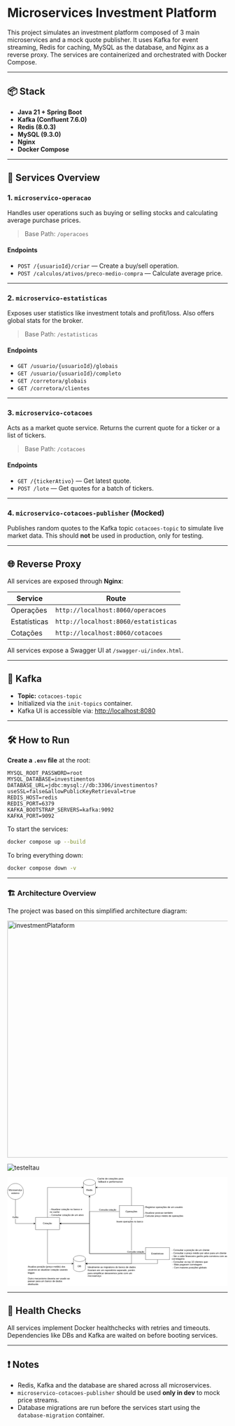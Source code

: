 # Microservices Investment Platform

This project simulates an investment platform composed of 3 main microservices and a mock quote publisher.
It uses Kafka for event streaming, Redis for caching, MySQL as the database, and Nginx as a reverse proxy.
The services are containerized and orchestrated with Docker Compose.

---

## 📦 Stack

* **Java 21 + Spring Boot**
* **Kafka (Confluent 7.6.0)**
* **Redis (8.0.3)**
* **MySQL (9.3.0)**
* **Nginx**
* **Docker Compose**

---

## 🧩 Services Overview

### 1. `microservico-operacao`

Handles user operations such as buying or selling stocks and calculating average purchase prices.

> Base Path: `/operacoes`

#### Endpoints

* `POST /{usuarioId}/criar` — Create a buy/sell operation.
* `POST /calculos/ativos/preco-medio-compra` — Calculate average price.

---

### 2. `microservico-estatisticas`

Exposes user statistics like investment totals and profit/loss. Also offers global stats for the broker.

> Base Path: `/estatisticas`

#### Endpoints

* `GET /usuario/{usuarioId}/globais`
* `GET /usuario/{usuarioId}/completo`
* `GET /corretora/globais`
* `GET /corretora/clientes`

---

### 3. `microservico-cotacoes`

Acts as a market quote service. Returns the current quote for a ticker or a list of tickers.

> Base Path: `/cotacoes`

#### Endpoints

* `GET /{tickerAtivo}` — Get latest quote.
* `POST /lote` — Get quotes for a batch of tickers.

---

### 4. `microservico-cotacoes-publisher` (Mocked)

Publishes random quotes to the Kafka topic `cotacoes-topic` to simulate live market data. This should **not** be used in production, only for testing.

---

## 🌐 Reverse Proxy

All services are exposed through **Nginx**:

| Service      | Route                                |
|--------------|--------------------------------------|
| Operações    | `http://localhost:8060/operacoes`    |
| Estatísticas | `http://localhost:8060/estatisticas` |
| Cotações     | `http://localhost:8060/cotacoes`     |

All services expose a Swagger UI at `/swagger-ui/index.html`.

---

## 🔌 Kafka

* **Topic:** `cotacoes-topic`
* Initialized via the `init-topics` container.
* Kafka UI is accessible via: [http://localhost:8080](http://localhost:8080)

---

## 🛠️ How to Run

**Create a `.env` file** at the root:

```env
MYSQL_ROOT_PASSWORD=root
MYSQL_DATABASE=investimentos
DATABASE_URL=jdbc:mysql://db:3306/investimentos?useSSL=false&allowPublicKeyRetrieval=true
REDIS_HOST=redis
REDIS_PORT=6379
KAFKA_BOOTSTRAP_SERVERS=kafka:9092
KAFKA_PORT=9092
```


To start the services:

```bash
docker compose up --build
```

To bring everything down:

```bash
docker compose down -v
```

---

### 🏗️ Architecture Overview
The project was based on this simplified architecture diagram:

<img width="1101" height="541" alt="investmentPlataform" src="https://github.com/user-attachments/assets/6fcf55f0-930a-4dbb-8e88-829d24df230b" />

![testeItau](https://github.com/user-attachments/assets/d418211e-5681-4e01-bfe0-53349edee5a2)<?xml version="1.0" encoding="UTF-8"?>
<!-- Do not edit this file with editors other than draw.io -->
<!DOCTYPE svg PUBLIC "-//W3C//DTD SVG 1.1//EN" "http://www.w3.org/Graphics/SVG/1.1/DTD/svg11.dtd">
<svg xmlns="http://www.w3.org/2000/svg" style="background: #ffffff; background-color: light-dark(#ffffff, var(--ge-dark-color, #121212)); color-scheme: light dark;" xmlns:xlink="http://www.w3.org/1999/xlink" version="1.1" width="1101px" height="541px" viewBox="-0.5 -0.5 1101 541" content="&lt;mxfile host=&quot;Electron&quot; agent=&quot;Mozilla/5.0 (Windows NT 10.0; Win64; x64) AppleWebKit/537.36 (KHTML, like Gecko) draw.io/26.1.1 Chrome/132.0.6834.210 Electron/34.3.3 Safari/537.36&quot; version=&quot;26.1.1&quot; scale=&quot;1&quot; border=&quot;0&quot;&gt;&#10;  &lt;diagram name=&quot;Page-1&quot; id=&quot;mWyFsXs34Wb2mTSD8mDR&quot;&gt;&#10;    &lt;mxGraphModel dx=&quot;1034&quot; dy=&quot;559&quot; grid=&quot;1&quot; gridSize=&quot;10&quot; guides=&quot;1&quot; tooltips=&quot;1&quot; connect=&quot;1&quot; arrows=&quot;1&quot; fold=&quot;1&quot; page=&quot;1&quot; pageScale=&quot;1&quot; pageWidth=&quot;850&quot; pageHeight=&quot;1100&quot; math=&quot;0&quot; shadow=&quot;0&quot;&gt;&#10;      &lt;root&gt;&#10;        &lt;mxCell id=&quot;0&quot; /&gt;&#10;        &lt;mxCell id=&quot;1&quot; parent=&quot;0&quot; /&gt;&#10;        &lt;mxCell id=&quot;_5bfywGitNkn-U-0SJaP-1&quot; value=&quot;Cotação&quot; style=&quot;rounded=0;whiteSpace=wrap;html=1;&quot; parent=&quot;1&quot; vertex=&quot;1&quot;&gt;&#10;          &lt;mxGeometry x=&quot;170&quot; y=&quot;210&quot; width=&quot;120&quot; height=&quot;60&quot; as=&quot;geometry&quot; /&gt;&#10;        &lt;/mxCell&gt;&#10;        &lt;mxCell id=&quot;3ZVcPanaxvUXTc7rFaf5-2&quot; style=&quot;edgeStyle=orthogonalEdgeStyle;rounded=0;orthogonalLoop=1;jettySize=auto;html=1;exitX=0;exitY=0.5;exitDx=0;exitDy=0;&quot; parent=&quot;1&quot; source=&quot;_5bfywGitNkn-U-0SJaP-2&quot; target=&quot;_5bfywGitNkn-U-0SJaP-1&quot; edge=&quot;1&quot;&gt;&#10;          &lt;mxGeometry relative=&quot;1&quot; as=&quot;geometry&quot;&gt;&#10;            &lt;Array as=&quot;points&quot;&gt;&#10;              &lt;mxPoint x=&quot;440&quot; y=&quot;180&quot; /&gt;&#10;              &lt;mxPoint x=&quot;440&quot; y=&quot;240&quot; /&gt;&#10;            &lt;/Array&gt;&#10;          &lt;/mxGeometry&gt;&#10;        &lt;/mxCell&gt;&#10;        &lt;mxCell id=&quot;3ZVcPanaxvUXTc7rFaf5-3&quot; value=&quot;Consulta cotação&quot; style=&quot;edgeLabel;html=1;align=center;verticalAlign=middle;resizable=0;points=[];&quot; parent=&quot;3ZVcPanaxvUXTc7rFaf5-2&quot; vertex=&quot;1&quot; connectable=&quot;0&quot;&gt;&#10;          &lt;mxGeometry x=&quot;-0.3129&quot; y=&quot;-2&quot; relative=&quot;1&quot; as=&quot;geometry&quot;&gt;&#10;            &lt;mxPoint x=&quot;64&quot; y=&quot;-8&quot; as=&quot;offset&quot; /&gt;&#10;          &lt;/mxGeometry&gt;&#10;        &lt;/mxCell&gt;&#10;        &lt;mxCell id=&quot;_5bfywGitNkn-U-0SJaP-2&quot; value=&quot;Operações&quot; style=&quot;rounded=0;whiteSpace=wrap;html=1;&quot; parent=&quot;1&quot; vertex=&quot;1&quot;&gt;&#10;          &lt;mxGeometry x=&quot;590&quot; y=&quot;150&quot; width=&quot;120&quot; height=&quot;60&quot; as=&quot;geometry&quot; /&gt;&#10;        &lt;/mxCell&gt;&#10;        &lt;mxCell id=&quot;_5bfywGitNkn-U-0SJaP-3&quot; value=&quot;DB&quot; style=&quot;shape=cylinder3;whiteSpace=wrap;html=1;boundedLbl=1;backgroundOutline=1;size=15;&quot; parent=&quot;1&quot; vertex=&quot;1&quot;&gt;&#10;          &lt;mxGeometry x=&quot;360&quot; y=&quot;400&quot; width=&quot;60&quot; height=&quot;80&quot; as=&quot;geometry&quot; /&gt;&#10;        &lt;/mxCell&gt;&#10;        &lt;mxCell id=&quot;_5bfywGitNkn-U-0SJaP-4&quot; style=&quot;edgeStyle=orthogonalEdgeStyle;rounded=0;orthogonalLoop=1;jettySize=auto;html=1;entryX=1;entryY=0.5;entryDx=0;entryDy=0;entryPerimeter=0;exitX=0.5;exitY=1;exitDx=0;exitDy=0;&quot; parent=&quot;1&quot; source=&quot;_5bfywGitNkn-U-0SJaP-2&quot; target=&quot;_5bfywGitNkn-U-0SJaP-3&quot; edge=&quot;1&quot;&gt;&#10;          &lt;mxGeometry relative=&quot;1&quot; as=&quot;geometry&quot; /&gt;&#10;        &lt;/mxCell&gt;&#10;        &lt;mxCell id=&quot;3ZVcPanaxvUXTc7rFaf5-1&quot; value=&quot;Insere operações no banco&quot; style=&quot;edgeLabel;html=1;align=center;verticalAlign=middle;resizable=0;points=[];&quot; parent=&quot;_5bfywGitNkn-U-0SJaP-4&quot; vertex=&quot;1&quot; connectable=&quot;0&quot;&gt;&#10;          &lt;mxGeometry x=&quot;-0.1167&quot; y=&quot;1&quot; relative=&quot;1&quot; as=&quot;geometry&quot;&gt;&#10;            &lt;mxPoint x=&quot;-11&quot; y=&quot;-184&quot; as=&quot;offset&quot; /&gt;&#10;          &lt;/mxGeometry&gt;&#10;        &lt;/mxCell&gt;&#10;        &lt;mxCell id=&quot;_5bfywGitNkn-U-0SJaP-5&quot; style=&quot;edgeStyle=orthogonalEdgeStyle;rounded=0;orthogonalLoop=1;jettySize=auto;html=1;entryX=0;entryY=0.5;entryDx=0;entryDy=0;entryPerimeter=0;exitX=0.5;exitY=1;exitDx=0;exitDy=0;&quot; parent=&quot;1&quot; source=&quot;_5bfywGitNkn-U-0SJaP-1&quot; target=&quot;_5bfywGitNkn-U-0SJaP-3&quot; edge=&quot;1&quot;&gt;&#10;          &lt;mxGeometry relative=&quot;1&quot; as=&quot;geometry&quot; /&gt;&#10;        &lt;/mxCell&gt;&#10;        &lt;mxCell id=&quot;_5bfywGitNkn-U-0SJaP-8&quot; value=&quot;- Atualizar cotação no banco e no cache&amp;lt;div&amp;gt;- Consultar cotação de um ativo&amp;lt;/div&amp;gt;&quot; style=&quot;text;html=1;align=left;verticalAlign=top;whiteSpace=wrap;rounded=0;&quot; parent=&quot;1&quot; vertex=&quot;1&quot;&gt;&#10;          &lt;mxGeometry x=&quot;240&quot; y=&quot;155&quot; width=&quot;180&quot; height=&quot;50&quot; as=&quot;geometry&quot; /&gt;&#10;        &lt;/mxCell&gt;&#10;        &lt;mxCell id=&quot;_5bfywGitNkn-U-0SJaP-10&quot; style=&quot;edgeStyle=orthogonalEdgeStyle;rounded=0;orthogonalLoop=1;jettySize=auto;html=1;entryX=0;entryY=0.5;entryDx=0;entryDy=0;exitX=0.5;exitY=1;exitDx=0;exitDy=0;&quot; parent=&quot;1&quot; source=&quot;_5bfywGitNkn-U-0SJaP-9&quot; target=&quot;_5bfywGitNkn-U-0SJaP-1&quot; edge=&quot;1&quot;&gt;&#10;          &lt;mxGeometry relative=&quot;1&quot; as=&quot;geometry&quot; /&gt;&#10;        &lt;/mxCell&gt;&#10;        &lt;mxCell id=&quot;_5bfywGitNkn-U-0SJaP-11&quot; value=&quot;Kafka&quot; style=&quot;edgeLabel;html=1;align=center;verticalAlign=middle;resizable=0;points=[];&quot; parent=&quot;_5bfywGitNkn-U-0SJaP-10&quot; vertex=&quot;1&quot; connectable=&quot;0&quot;&gt;&#10;          &lt;mxGeometry x=&quot;-0.1879&quot; y=&quot;-1&quot; relative=&quot;1&quot; as=&quot;geometry&quot;&gt;&#10;            &lt;mxPoint as=&quot;offset&quot; /&gt;&#10;          &lt;/mxGeometry&gt;&#10;        &lt;/mxCell&gt;&#10;        &lt;mxCell id=&quot;_5bfywGitNkn-U-0SJaP-9&quot; value=&quot;Microserviço externo&quot; style=&quot;ellipse;whiteSpace=wrap;html=1;aspect=fixed;&quot; parent=&quot;1&quot; vertex=&quot;1&quot;&gt;&#10;          &lt;mxGeometry x=&quot;30&quot; y=&quot;40&quot; width=&quot;80&quot; height=&quot;80&quot; as=&quot;geometry&quot; /&gt;&#10;        &lt;/mxCell&gt;&#10;        &lt;mxCell id=&quot;_5bfywGitNkn-U-0SJaP-12&quot; value=&quot;Atualiza posição (preço médio) dos usuários ao atualizar cotação usando trigger.&amp;lt;div&amp;gt;&amp;lt;br&amp;gt;&amp;lt;/div&amp;gt;&amp;lt;div&amp;gt;Outro mecanismo deveria ser usado ao passar para um banco de dados distrbuído&amp;lt;/div&amp;gt;&quot; style=&quot;text;html=1;align=left;verticalAlign=middle;whiteSpace=wrap;rounded=0;&quot; parent=&quot;1&quot; vertex=&quot;1&quot;&gt;&#10;          &lt;mxGeometry x=&quot;130&quot; y=&quot;450&quot; width=&quot;220&quot; height=&quot;100&quot; as=&quot;geometry&quot; /&gt;&#10;        &lt;/mxCell&gt;&#10;        &lt;mxCell id=&quot;_5bfywGitNkn-U-0SJaP-13&quot; value=&quot;Idealmente as migrations do banco de dados ficariam em um repositório separado, porém para simplificar deixaremos junto com um microserviço&quot; style=&quot;text;html=1;align=left;verticalAlign=middle;whiteSpace=wrap;rounded=0;&quot; parent=&quot;1&quot; vertex=&quot;1&quot;&gt;&#10;          &lt;mxGeometry x=&quot;430&quot; y=&quot;440&quot; width=&quot;250&quot; height=&quot;80&quot; as=&quot;geometry&quot; /&gt;&#10;        &lt;/mxCell&gt;&#10;        &lt;mxCell id=&quot;ppWprysIwRqa-nB_dQej-1&quot; value=&quot;- Registrar operações de um usuário&amp;lt;div&amp;gt;&amp;lt;span style=&amp;quot;white-space: pre;&amp;quot;&amp;gt;&amp;#x9;&amp;lt;/span&amp;gt;- Atualizar posicao também&amp;lt;br&amp;gt;&amp;lt;div&amp;gt;&amp;lt;div&amp;gt;- Calcular preço médio de operações&amp;lt;/div&amp;gt;&amp;lt;/div&amp;gt;&amp;lt;/div&amp;gt;&quot; style=&quot;text;html=1;align=left;verticalAlign=top;whiteSpace=wrap;rounded=0;&quot; parent=&quot;1&quot; vertex=&quot;1&quot;&gt;&#10;          &lt;mxGeometry x=&quot;710&quot; y=&quot;145&quot; width=&quot;250&quot; height=&quot;80&quot; as=&quot;geometry&quot; /&gt;&#10;        &lt;/mxCell&gt;&#10;        &lt;mxCell id=&quot;ppWprysIwRqa-nB_dQej-4&quot; style=&quot;edgeStyle=orthogonalEdgeStyle;rounded=0;orthogonalLoop=1;jettySize=auto;html=1;exitX=0.5;exitY=1;exitDx=0;exitDy=0;&quot; parent=&quot;1&quot; source=&quot;ppWprysIwRqa-nB_dQej-2&quot; target=&quot;_5bfywGitNkn-U-0SJaP-3&quot; edge=&quot;1&quot;&gt;&#10;          &lt;mxGeometry relative=&quot;1&quot; as=&quot;geometry&quot; /&gt;&#10;        &lt;/mxCell&gt;&#10;        &lt;mxCell id=&quot;rgPpn1bz8WZouEOh322I-1&quot; style=&quot;edgeStyle=orthogonalEdgeStyle;rounded=0;orthogonalLoop=1;jettySize=auto;html=1;entryX=1;entryY=0.5;entryDx=0;entryDy=0;&quot; parent=&quot;1&quot; source=&quot;ppWprysIwRqa-nB_dQej-2&quot; target=&quot;_5bfywGitNkn-U-0SJaP-1&quot; edge=&quot;1&quot;&gt;&#10;          &lt;mxGeometry relative=&quot;1&quot; as=&quot;geometry&quot;&gt;&#10;            &lt;Array as=&quot;points&quot;&gt;&#10;              &lt;mxPoint x=&quot;440&quot; y=&quot;390&quot; /&gt;&#10;              &lt;mxPoint x=&quot;440&quot; y=&quot;240&quot; /&gt;&#10;            &lt;/Array&gt;&#10;          &lt;/mxGeometry&gt;&#10;        &lt;/mxCell&gt;&#10;        &lt;mxCell id=&quot;rgPpn1bz8WZouEOh322I-2&quot; value=&quot;Consulta cotação&quot; style=&quot;edgeLabel;html=1;align=center;verticalAlign=middle;resizable=0;points=[];&quot; parent=&quot;rgPpn1bz8WZouEOh322I-1&quot; vertex=&quot;1&quot; connectable=&quot;0&quot;&gt;&#10;          &lt;mxGeometry x=&quot;-0.8989&quot; y=&quot;2&quot; relative=&quot;1&quot; as=&quot;geometry&quot;&gt;&#10;            &lt;mxPoint x=&quot;-21&quot; y=&quot;-12&quot; as=&quot;offset&quot; /&gt;&#10;          &lt;/mxGeometry&gt;&#10;        &lt;/mxCell&gt;&#10;        &lt;mxCell id=&quot;txIbintPTXhFHJ-PRgfx-1&quot; style=&quot;edgeStyle=orthogonalEdgeStyle;rounded=0;orthogonalLoop=1;jettySize=auto;html=1;&quot; parent=&quot;1&quot; source=&quot;ppWprysIwRqa-nB_dQej-2&quot; target=&quot;3ZVcPanaxvUXTc7rFaf5-5&quot; edge=&quot;1&quot;&gt;&#10;          &lt;mxGeometry relative=&quot;1&quot; as=&quot;geometry&quot; /&gt;&#10;        &lt;/mxCell&gt;&#10;        &lt;mxCell id=&quot;ppWprysIwRqa-nB_dQej-2&quot; value=&quot;Estatísticas&quot; style=&quot;rounded=0;whiteSpace=wrap;html=1;&quot; parent=&quot;1&quot; vertex=&quot;1&quot;&gt;&#10;          &lt;mxGeometry x=&quot;720&quot; y=&quot;360&quot; width=&quot;120&quot; height=&quot;60&quot; as=&quot;geometry&quot; /&gt;&#10;        &lt;/mxCell&gt;&#10;        &lt;mxCell id=&quot;ppWprysIwRqa-nB_dQej-3&quot; value=&quot;- Consultar a posição de um cliente&amp;lt;div&amp;gt;-&amp;amp;nbsp;Consultar o preço médio por ativo para um cliente&amp;lt;/div&amp;gt;&amp;lt;div&amp;gt;-&amp;amp;nbsp;Ver o valor financeiro ganho pela corretora com as corretagens&amp;lt;/div&amp;gt;&amp;lt;div&amp;gt;- Consultar os top 10 clientes que:&amp;lt;/div&amp;gt;&amp;lt;div&amp;gt;&amp;lt;span style=&amp;quot;white-space: pre;&amp;quot;&amp;gt;&amp;#x9;&amp;lt;/span&amp;gt;- Mais pagaram corretagem&amp;lt;br&amp;gt;&amp;lt;/div&amp;gt;&amp;lt;div&amp;gt;&amp;lt;span style=&amp;quot;white-space: pre;&amp;quot;&amp;gt;&amp;#x9;&amp;lt;/span&amp;gt;- Com maiores posições globais&amp;lt;br&amp;gt;&amp;lt;/div&amp;gt;&quot; style=&quot;text;html=1;align=left;verticalAlign=top;whiteSpace=wrap;rounded=0;&quot; parent=&quot;1&quot; vertex=&quot;1&quot;&gt;&#10;          &lt;mxGeometry x=&quot;850&quot; y=&quot;360&quot; width=&quot;280&quot; height=&quot;150&quot; as=&quot;geometry&quot; /&gt;&#10;        &lt;/mxCell&gt;&#10;        &lt;mxCell id=&quot;3ZVcPanaxvUXTc7rFaf5-5&quot; value=&quot;Redis&quot; style=&quot;shape=cylinder3;whiteSpace=wrap;html=1;boundedLbl=1;backgroundOutline=1;size=15;&quot; parent=&quot;1&quot; vertex=&quot;1&quot;&gt;&#10;          &lt;mxGeometry x=&quot;410&quot; y=&quot;20&quot; width=&quot;60&quot; height=&quot;80&quot; as=&quot;geometry&quot; /&gt;&#10;        &lt;/mxCell&gt;&#10;        &lt;mxCell id=&quot;3ZVcPanaxvUXTc7rFaf5-6&quot; style=&quot;edgeStyle=orthogonalEdgeStyle;rounded=0;orthogonalLoop=1;jettySize=auto;html=1;entryX=1;entryY=0.5;entryDx=0;entryDy=0;entryPerimeter=0;exitX=0.5;exitY=0;exitDx=0;exitDy=0;&quot; parent=&quot;1&quot; source=&quot;_5bfywGitNkn-U-0SJaP-2&quot; target=&quot;3ZVcPanaxvUXTc7rFaf5-5&quot; edge=&quot;1&quot;&gt;&#10;          &lt;mxGeometry relative=&quot;1&quot; as=&quot;geometry&quot; /&gt;&#10;        &lt;/mxCell&gt;&#10;        &lt;mxCell id=&quot;3ZVcPanaxvUXTc7rFaf5-8&quot; value=&quot;Cache de cotações para fallback e performance&quot; style=&quot;text;html=1;align=center;verticalAlign=middle;whiteSpace=wrap;rounded=0;&quot; parent=&quot;1&quot; vertex=&quot;1&quot;&gt;&#10;          &lt;mxGeometry x=&quot;470&quot; y=&quot;10&quot; width=&quot;150&quot; height=&quot;30&quot; as=&quot;geometry&quot; /&gt;&#10;        &lt;/mxCell&gt;&#10;        &lt;mxCell id=&quot;3ZVcPanaxvUXTc7rFaf5-9&quot; style=&quot;edgeStyle=orthogonalEdgeStyle;rounded=0;orthogonalLoop=1;jettySize=auto;html=1;entryX=0;entryY=0.5;entryDx=0;entryDy=0;entryPerimeter=0;exitX=0.5;exitY=0;exitDx=0;exitDy=0;&quot; parent=&quot;1&quot; source=&quot;_5bfywGitNkn-U-0SJaP-1&quot; target=&quot;3ZVcPanaxvUXTc7rFaf5-5&quot; edge=&quot;1&quot;&gt;&#10;          &lt;mxGeometry relative=&quot;1&quot; as=&quot;geometry&quot; /&gt;&#10;        &lt;/mxCell&gt;&#10;      &lt;/root&gt;&#10;    &lt;/mxGraphModel&gt;&#10;  &lt;/diagram&gt;&#10;&lt;/mxfile&gt;&#10;"><defs/><rect fill="#ffffff" width="100%" height="100%" x="0" y="0" style="fill: light-dark(#ffffff, var(--ge-dark-color, #121212));"/><g><g data-cell-id="0"><g data-cell-id="1"><g data-cell-id="_5bfywGitNkn-U-0SJaP-1"><g><rect x="140" y="200" width="120" height="60" fill="#ffffff" stroke="#000000" pointer-events="all" style="fill: light-dark(#ffffff, var(--ge-dark-color, #121212)); stroke: light-dark(rgb(0, 0, 0), rgb(255, 255, 255));"/></g><g><g transform="translate(-0.5 -0.5)"><switch><foreignObject style="overflow: visible; text-align: left;" pointer-events="none" width="100%" height="100%" requiredFeatures="http://www.w3.org/TR/SVG11/feature#Extensibility"><div xmlns="http://www.w3.org/1999/xhtml" style="display: flex; align-items: unsafe center; justify-content: unsafe center; width: 118px; height: 1px; padding-top: 230px; margin-left: 141px;"><div style="box-sizing: border-box; font-size: 0; text-align: center; color: #000000; "><div style="display: inline-block; font-size: 12px; font-family: &quot;Helvetica&quot;; color: light-dark(#000000, #ffffff); line-height: 1.2; pointer-events: all; white-space: normal; word-wrap: normal; ">Cotação</div></div></div></foreignObject><text x="200" y="234" fill="light-dark(#000000, #ffffff)" font-family="&quot;Helvetica&quot;" font-size="12px" text-anchor="middle">Cotação</text></switch></g></g></g><g data-cell-id="3ZVcPanaxvUXTc7rFaf5-2"><g><path d="M 560 170 L 410 170 L 410 230 L 266.37 230" fill="none" stroke="#000000" stroke-miterlimit="10" pointer-events="stroke" style="stroke: light-dark(rgb(0, 0, 0), rgb(255, 255, 255));"/><path d="M 261.12 230 L 268.12 226.5 L 266.37 230 L 268.12 233.5 Z" fill="#000000" stroke="#000000" stroke-miterlimit="10" pointer-events="all" style="fill: light-dark(rgb(0, 0, 0), rgb(255, 255, 255)); stroke: light-dark(rgb(0, 0, 0), rgb(255, 255, 255));"/></g><g data-cell-id="3ZVcPanaxvUXTc7rFaf5-3"><g><g transform="translate(-0.5 -0.5)"><switch><foreignObject style="overflow: visible; text-align: left;" pointer-events="none" width="100%" height="100%" requiredFeatures="http://www.w3.org/TR/SVG11/feature#Extensibility"><div xmlns="http://www.w3.org/1999/xhtml" style="display: flex; align-items: unsafe center; justify-content: unsafe center; width: 1px; height: 1px; padding-top: 161px; margin-left: 501px;"><div style="box-sizing: border-box; font-size: 0; text-align: center; color: #000000; background-color: #ffffff; "><div style="display: inline-block; font-size: 11px; font-family: &quot;Helvetica&quot;; color: light-dark(#000000, #ffffff); line-height: 1.2; pointer-events: all; background-color: light-dark(#ffffff, var(--ge-dark-color, #121212)); white-space: nowrap; ">Consulta cotação</div></div></div></foreignObject><text x="501" y="164" fill="light-dark(#000000, #ffffff)" font-family="&quot;Helvetica&quot;" font-size="11px" text-anchor="middle">Consulta cotação</text></switch></g></g></g></g><g data-cell-id="_5bfywGitNkn-U-0SJaP-2"><g><rect x="560" y="140" width="120" height="60" fill="#ffffff" stroke="#000000" pointer-events="all" style="fill: light-dark(#ffffff, var(--ge-dark-color, #121212)); stroke: light-dark(rgb(0, 0, 0), rgb(255, 255, 255));"/></g><g><g transform="translate(-0.5 -0.5)"><switch><foreignObject style="overflow: visible; text-align: left;" pointer-events="none" width="100%" height="100%" requiredFeatures="http://www.w3.org/TR/SVG11/feature#Extensibility"><div xmlns="http://www.w3.org/1999/xhtml" style="display: flex; align-items: unsafe center; justify-content: unsafe center; width: 118px; height: 1px; padding-top: 170px; margin-left: 561px;"><div style="box-sizing: border-box; font-size: 0; text-align: center; color: #000000; "><div style="display: inline-block; font-size: 12px; font-family: &quot;Helvetica&quot;; color: light-dark(#000000, #ffffff); line-height: 1.2; pointer-events: all; white-space: normal; word-wrap: normal; ">Operações</div></div></div></foreignObject><text x="620" y="174" fill="light-dark(#000000, #ffffff)" font-family="&quot;Helvetica&quot;" font-size="12px" text-anchor="middle">Operações</text></switch></g></g></g><g data-cell-id="_5bfywGitNkn-U-0SJaP-3"><g><path d="M 330 405 C 330 396.72 343.43 390 360 390 C 367.96 390 375.59 391.58 381.21 394.39 C 386.84 397.21 390 401.02 390 405 L 390 455 C 390 463.28 376.57 470 360 470 C 343.43 470 330 463.28 330 455 Z" fill="#ffffff" stroke="#000000" stroke-miterlimit="10" pointer-events="all" style="fill: light-dark(#ffffff, var(--ge-dark-color, #121212)); stroke: light-dark(rgb(0, 0, 0), rgb(255, 255, 255));"/><path d="M 390 405 C 390 413.28 376.57 420 360 420 C 343.43 420 330 413.28 330 405" fill="none" stroke="#000000" stroke-miterlimit="10" pointer-events="all" style="stroke: light-dark(rgb(0, 0, 0), rgb(255, 255, 255));"/></g><g><g transform="translate(-0.5 -0.5)"><switch><foreignObject style="overflow: visible; text-align: left;" pointer-events="none" width="100%" height="100%" requiredFeatures="http://www.w3.org/TR/SVG11/feature#Extensibility"><div xmlns="http://www.w3.org/1999/xhtml" style="display: flex; align-items: unsafe center; justify-content: unsafe center; width: 58px; height: 1px; padding-top: 443px; margin-left: 331px;"><div style="box-sizing: border-box; font-size: 0; text-align: center; color: #000000; "><div style="display: inline-block; font-size: 12px; font-family: &quot;Helvetica&quot;; color: light-dark(#000000, #ffffff); line-height: 1.2; pointer-events: all; white-space: normal; word-wrap: normal; ">DB</div></div></div></foreignObject><text x="360" y="446" fill="light-dark(#000000, #ffffff)" font-family="&quot;Helvetica&quot;" font-size="12px" text-anchor="middle">DB</text></switch></g></g></g><g data-cell-id="_5bfywGitNkn-U-0SJaP-4"><g><path d="M 620 200 L 620 430 L 396.37 430" fill="none" stroke="#000000" stroke-miterlimit="10" pointer-events="stroke" style="stroke: light-dark(rgb(0, 0, 0), rgb(255, 255, 255));"/><path d="M 391.12 430 L 398.12 426.5 L 396.37 430 L 398.12 433.5 Z" fill="#000000" stroke="#000000" stroke-miterlimit="10" pointer-events="all" style="fill: light-dark(rgb(0, 0, 0), rgb(255, 255, 255)); stroke: light-dark(rgb(0, 0, 0), rgb(255, 255, 255));"/></g><g data-cell-id="3ZVcPanaxvUXTc7rFaf5-1"><g><g transform="translate(-0.5 -0.5)"><switch><foreignObject style="overflow: visible; text-align: left;" pointer-events="none" width="100%" height="100%" requiredFeatures="http://www.w3.org/TR/SVG11/feature#Extensibility"><div xmlns="http://www.w3.org/1999/xhtml" style="display: flex; align-items: unsafe center; justify-content: unsafe center; width: 1px; height: 1px; padding-top: 220px; margin-left: 611px;"><div style="box-sizing: border-box; font-size: 0; text-align: center; color: #000000; background-color: #ffffff; "><div style="display: inline-block; font-size: 11px; font-family: &quot;Helvetica&quot;; color: light-dark(#000000, #ffffff); line-height: 1.2; pointer-events: all; background-color: light-dark(#ffffff, var(--ge-dark-color, #121212)); white-space: nowrap; ">Insere operações no banco</div></div></div></foreignObject><text x="611" y="223" fill="light-dark(#000000, #ffffff)" font-family="&quot;Helvetica&quot;" font-size="11px" text-anchor="middle">Insere operações no banco</text></switch></g></g></g></g><g data-cell-id="_5bfywGitNkn-U-0SJaP-5"><g><path d="M 200 260 L 200 430 L 323.63 430" fill="none" stroke="#000000" stroke-miterlimit="10" pointer-events="stroke" style="stroke: light-dark(rgb(0, 0, 0), rgb(255, 255, 255));"/><path d="M 328.88 430 L 321.88 433.5 L 323.63 430 L 321.88 426.5 Z" fill="#000000" stroke="#000000" stroke-miterlimit="10" pointer-events="all" style="fill: light-dark(rgb(0, 0, 0), rgb(255, 255, 255)); stroke: light-dark(rgb(0, 0, 0), rgb(255, 255, 255));"/></g></g><g data-cell-id="_5bfywGitNkn-U-0SJaP-8"><g><rect x="210" y="145" width="180" height="50" fill="none" stroke="none" pointer-events="all"/></g><g><g transform="translate(-0.5 -0.5)"><switch><foreignObject style="overflow: visible; text-align: left;" pointer-events="none" width="100%" height="100%" requiredFeatures="http://www.w3.org/TR/SVG11/feature#Extensibility"><div xmlns="http://www.w3.org/1999/xhtml" style="display: flex; align-items: unsafe flex-start; justify-content: unsafe flex-start; width: 178px; height: 1px; padding-top: 152px; margin-left: 212px;"><div style="box-sizing: border-box; font-size: 0; text-align: left; color: #000000; "><div style="display: inline-block; font-size: 12px; font-family: &quot;Helvetica&quot;; color: light-dark(#000000, #ffffff); line-height: 1.2; pointer-events: all; white-space: normal; word-wrap: normal; ">- Atualizar cotação no banco e no cache<div>- Consultar cotação de um ativo</div></div></div></div></foreignObject><text x="212" y="164" fill="light-dark(#000000, #ffffff)" font-family="&quot;Helvetica&quot;" font-size="12px">- Atualizar cotação no banco e...</text></switch></g></g></g><g data-cell-id="_5bfywGitNkn-U-0SJaP-10"><g><path d="M 40 110 L 40 230 L 133.63 230" fill="none" stroke="#000000" stroke-miterlimit="10" pointer-events="stroke" style="stroke: light-dark(rgb(0, 0, 0), rgb(255, 255, 255));"/><path d="M 138.88 230 L 131.88 233.5 L 133.63 230 L 131.88 226.5 Z" fill="#000000" stroke="#000000" stroke-miterlimit="10" pointer-events="all" style="fill: light-dark(rgb(0, 0, 0), rgb(255, 255, 255)); stroke: light-dark(rgb(0, 0, 0), rgb(255, 255, 255));"/></g><g data-cell-id="_5bfywGitNkn-U-0SJaP-11"><g><g transform="translate(-0.5 -0.5)"><switch><foreignObject style="overflow: visible; text-align: left;" pointer-events="none" width="100%" height="100%" requiredFeatures="http://www.w3.org/TR/SVG11/feature#Extensibility"><div xmlns="http://www.w3.org/1999/xhtml" style="display: flex; align-items: unsafe center; justify-content: unsafe center; width: 1px; height: 1px; padding-top: 200px; margin-left: 40px;"><div style="box-sizing: border-box; font-size: 0; text-align: center; color: #000000; background-color: #ffffff; "><div style="display: inline-block; font-size: 11px; font-family: &quot;Helvetica&quot;; color: light-dark(#000000, #ffffff); line-height: 1.2; pointer-events: all; background-color: light-dark(#ffffff, var(--ge-dark-color, #121212)); white-space: nowrap; ">Kafka</div></div></div></foreignObject><text x="40" y="203" fill="light-dark(#000000, #ffffff)" font-family="&quot;Helvetica&quot;" font-size="11px" text-anchor="middle">Kafka</text></switch></g></g></g></g><g data-cell-id="_5bfywGitNkn-U-0SJaP-9"><g><ellipse cx="40" cy="70" rx="40" ry="40" fill="#ffffff" stroke="#000000" pointer-events="all" style="fill: light-dark(#ffffff, var(--ge-dark-color, #121212)); stroke: light-dark(rgb(0, 0, 0), rgb(255, 255, 255));"/></g><g><g transform="translate(-0.5 -0.5)"><switch><foreignObject style="overflow: visible; text-align: left;" pointer-events="none" width="100%" height="100%" requiredFeatures="http://www.w3.org/TR/SVG11/feature#Extensibility"><div xmlns="http://www.w3.org/1999/xhtml" style="display: flex; align-items: unsafe center; justify-content: unsafe center; width: 78px; height: 1px; padding-top: 70px; margin-left: 1px;"><div style="box-sizing: border-box; font-size: 0; text-align: center; color: #000000; "><div style="display: inline-block; font-size: 12px; font-family: &quot;Helvetica&quot;; color: light-dark(#000000, #ffffff); line-height: 1.2; pointer-events: all; white-space: normal; word-wrap: normal; ">Microserviço externo</div></div></div></foreignObject><text x="40" y="74" fill="light-dark(#000000, #ffffff)" font-family="&quot;Helvetica&quot;" font-size="12px" text-anchor="middle">Microserviço...</text></switch></g></g></g><g data-cell-id="_5bfywGitNkn-U-0SJaP-12"><g><rect x="100" y="440" width="220" height="100" fill="none" stroke="none" pointer-events="all"/></g><g><g transform="translate(-0.5 -0.5)"><switch><foreignObject style="overflow: visible; text-align: left;" pointer-events="none" width="100%" height="100%" requiredFeatures="http://www.w3.org/TR/SVG11/feature#Extensibility"><div xmlns="http://www.w3.org/1999/xhtml" style="display: flex; align-items: unsafe center; justify-content: unsafe flex-start; width: 218px; height: 1px; padding-top: 490px; margin-left: 102px;"><div style="box-sizing: border-box; font-size: 0; text-align: left; color: #000000; "><div style="display: inline-block; font-size: 12px; font-family: &quot;Helvetica&quot;; color: light-dark(#000000, #ffffff); line-height: 1.2; pointer-events: all; white-space: normal; word-wrap: normal; ">Atualiza posição (preço médio) dos usuários ao atualizar cotação usando trigger.<div><br /></div><div>Outro mecanismo deveria ser usado ao passar para um banco de dados distrbuído</div></div></div></div></foreignObject><text x="102" y="494" fill="light-dark(#000000, #ffffff)" font-family="&quot;Helvetica&quot;" font-size="12px">Atualiza posição (preço médio) dos u...</text></switch></g></g></g><g data-cell-id="_5bfywGitNkn-U-0SJaP-13"><g><rect x="400" y="430" width="250" height="80" fill="none" stroke="none" pointer-events="all"/></g><g><g transform="translate(-0.5 -0.5)"><switch><foreignObject style="overflow: visible; text-align: left;" pointer-events="none" width="100%" height="100%" requiredFeatures="http://www.w3.org/TR/SVG11/feature#Extensibility"><div xmlns="http://www.w3.org/1999/xhtml" style="display: flex; align-items: unsafe center; justify-content: unsafe flex-start; width: 248px; height: 1px; padding-top: 470px; margin-left: 402px;"><div style="box-sizing: border-box; font-size: 0; text-align: left; color: #000000; "><div style="display: inline-block; font-size: 12px; font-family: &quot;Helvetica&quot;; color: light-dark(#000000, #ffffff); line-height: 1.2; pointer-events: all; white-space: normal; word-wrap: normal; ">Idealmente as migrations do banco de dados ficariam em um repositório separado, porém para simplificar deixaremos junto com um microserviço</div></div></div></foreignObject><text x="402" y="474" fill="light-dark(#000000, #ffffff)" font-family="&quot;Helvetica&quot;" font-size="12px">Idealmente as migrations do banco de dado...</text></switch></g></g></g><g data-cell-id="ppWprysIwRqa-nB_dQej-1"><g><rect x="680" y="135" width="250" height="80" fill="none" stroke="none" pointer-events="all"/></g><g><g transform="translate(-0.5 -0.5)"><switch><foreignObject style="overflow: visible; text-align: left;" pointer-events="none" width="100%" height="100%" requiredFeatures="http://www.w3.org/TR/SVG11/feature#Extensibility"><div xmlns="http://www.w3.org/1999/xhtml" style="display: flex; align-items: unsafe flex-start; justify-content: unsafe flex-start; width: 248px; height: 1px; padding-top: 142px; margin-left: 682px;"><div style="box-sizing: border-box; font-size: 0; text-align: left; color: #000000; "><div style="display: inline-block; font-size: 12px; font-family: &quot;Helvetica&quot;; color: light-dark(#000000, #ffffff); line-height: 1.2; pointer-events: all; white-space: normal; word-wrap: normal; ">- Registrar operações de um usuário<div><span style="white-space: pre;">	</span>- Atualizar posicao também<br /><div><div>- Calcular preço médio de operações</div></div></div></div></div></div></foreignObject><text x="682" y="154" fill="light-dark(#000000, #ffffff)" font-family="&quot;Helvetica&quot;" font-size="12px">- Registrar operações de um usuário...</text></switch></g></g></g><g data-cell-id="ppWprysIwRqa-nB_dQej-4"><g><path d="M 750 410 L 750 430 L 396.37 430" fill="none" stroke="#000000" stroke-miterlimit="10" pointer-events="stroke" style="stroke: light-dark(rgb(0, 0, 0), rgb(255, 255, 255));"/><path d="M 391.12 430 L 398.12 426.5 L 396.37 430 L 398.12 433.5 Z" fill="#000000" stroke="#000000" stroke-miterlimit="10" pointer-events="all" style="fill: light-dark(rgb(0, 0, 0), rgb(255, 255, 255)); stroke: light-dark(rgb(0, 0, 0), rgb(255, 255, 255));"/></g></g><g data-cell-id="rgPpn1bz8WZouEOh322I-1"><g><path d="M 690 380 L 410 380 L 410 230 L 266.37 230" fill="none" stroke="#000000" stroke-miterlimit="10" pointer-events="stroke" style="stroke: light-dark(rgb(0, 0, 0), rgb(255, 255, 255));"/><path d="M 261.12 230 L 268.12 226.5 L 266.37 230 L 268.12 233.5 Z" fill="#000000" stroke="#000000" stroke-miterlimit="10" pointer-events="all" style="fill: light-dark(rgb(0, 0, 0), rgb(255, 255, 255)); stroke: light-dark(rgb(0, 0, 0), rgb(255, 255, 255));"/></g><g data-cell-id="rgPpn1bz8WZouEOh322I-2"><g><g transform="translate(-0.5 -0.5)"><switch><foreignObject style="overflow: visible; text-align: left;" pointer-events="none" width="100%" height="100%" requiredFeatures="http://www.w3.org/TR/SVG11/feature#Extensibility"><div xmlns="http://www.w3.org/1999/xhtml" style="display: flex; align-items: unsafe center; justify-content: unsafe center; width: 1px; height: 1px; padding-top: 371px; margin-left: 641px;"><div style="box-sizing: border-box; font-size: 0; text-align: center; color: #000000; background-color: #ffffff; "><div style="display: inline-block; font-size: 11px; font-family: &quot;Helvetica&quot;; color: light-dark(#000000, #ffffff); line-height: 1.2; pointer-events: all; background-color: light-dark(#ffffff, var(--ge-dark-color, #121212)); white-space: nowrap; ">Consulta cotação</div></div></div></foreignObject><text x="641" y="374" fill="light-dark(#000000, #ffffff)" font-family="&quot;Helvetica&quot;" font-size="11px" text-anchor="middle">Consulta cotação</text></switch></g></g></g></g><g data-cell-id="txIbintPTXhFHJ-PRgfx-1"><g><path d="M 690 380 L 410 380 L 410 96.37" fill="none" stroke="#000000" stroke-miterlimit="10" pointer-events="stroke" style="stroke: light-dark(rgb(0, 0, 0), rgb(255, 255, 255));"/><path d="M 410 91.12 L 413.5 98.12 L 410 96.37 L 406.5 98.12 Z" fill="#000000" stroke="#000000" stroke-miterlimit="10" pointer-events="all" style="fill: light-dark(rgb(0, 0, 0), rgb(255, 255, 255)); stroke: light-dark(rgb(0, 0, 0), rgb(255, 255, 255));"/></g></g><g data-cell-id="ppWprysIwRqa-nB_dQej-2"><g><rect x="690" y="350" width="120" height="60" fill="#ffffff" stroke="#000000" pointer-events="all" style="fill: light-dark(#ffffff, var(--ge-dark-color, #121212)); stroke: light-dark(rgb(0, 0, 0), rgb(255, 255, 255));"/></g><g><g transform="translate(-0.5 -0.5)"><switch><foreignObject style="overflow: visible; text-align: left;" pointer-events="none" width="100%" height="100%" requiredFeatures="http://www.w3.org/TR/SVG11/feature#Extensibility"><div xmlns="http://www.w3.org/1999/xhtml" style="display: flex; align-items: unsafe center; justify-content: unsafe center; width: 118px; height: 1px; padding-top: 380px; margin-left: 691px;"><div style="box-sizing: border-box; font-size: 0; text-align: center; color: #000000; "><div style="display: inline-block; font-size: 12px; font-family: &quot;Helvetica&quot;; color: light-dark(#000000, #ffffff); line-height: 1.2; pointer-events: all; white-space: normal; word-wrap: normal; ">Estatísticas</div></div></div></foreignObject><text x="750" y="384" fill="light-dark(#000000, #ffffff)" font-family="&quot;Helvetica&quot;" font-size="12px" text-anchor="middle">Estatísticas</text></switch></g></g></g><g data-cell-id="ppWprysIwRqa-nB_dQej-3"><g><rect x="820" y="350" width="280" height="150" fill="none" stroke="none" pointer-events="all"/></g><g><g transform="translate(-0.5 -0.5)"><switch><foreignObject style="overflow: visible; text-align: left;" pointer-events="none" width="100%" height="100%" requiredFeatures="http://www.w3.org/TR/SVG11/feature#Extensibility"><div xmlns="http://www.w3.org/1999/xhtml" style="display: flex; align-items: unsafe flex-start; justify-content: unsafe flex-start; width: 278px; height: 1px; padding-top: 357px; margin-left: 822px;"><div style="box-sizing: border-box; font-size: 0; text-align: left; color: #000000; "><div style="display: inline-block; font-size: 12px; font-family: &quot;Helvetica&quot;; color: light-dark(#000000, #ffffff); line-height: 1.2; pointer-events: all; white-space: normal; word-wrap: normal; ">- Consultar a posição de um cliente<div>- Consultar o preço médio por ativo para um cliente</div><div>- Ver o valor financeiro ganho pela corretora com as corretagens</div><div>- Consultar os top 10 clientes que:</div><div><span style="white-space: pre;">	</span>- Mais pagaram corretagem<br /></div><div><span style="white-space: pre;">	</span>- Com maiores posições globais<br /></div></div></div></div></foreignObject><text x="822" y="369" fill="light-dark(#000000, #ffffff)" font-family="&quot;Helvetica&quot;" font-size="12px">- Consultar a posição de um cliente...</text></switch></g></g></g><g data-cell-id="3ZVcPanaxvUXTc7rFaf5-5"><g><path d="M 380 25 C 380 16.72 393.43 10 410 10 C 417.96 10 425.59 11.58 431.21 14.39 C 436.84 17.21 440 21.02 440 25 L 440 75 C 440 83.28 426.57 90 410 90 C 393.43 90 380 83.28 380 75 Z" fill="#ffffff" stroke="#000000" stroke-miterlimit="10" pointer-events="all" style="fill: light-dark(#ffffff, var(--ge-dark-color, #121212)); stroke: light-dark(rgb(0, 0, 0), rgb(255, 255, 255));"/><path d="M 440 25 C 440 33.28 426.57 40 410 40 C 393.43 40 380 33.28 380 25" fill="none" stroke="#000000" stroke-miterlimit="10" pointer-events="all" style="stroke: light-dark(rgb(0, 0, 0), rgb(255, 255, 255));"/></g><g><g transform="translate(-0.5 -0.5)"><switch><foreignObject style="overflow: visible; text-align: left;" pointer-events="none" width="100%" height="100%" requiredFeatures="http://www.w3.org/TR/SVG11/feature#Extensibility"><div xmlns="http://www.w3.org/1999/xhtml" style="display: flex; align-items: unsafe center; justify-content: unsafe center; width: 58px; height: 1px; padding-top: 63px; margin-left: 381px;"><div style="box-sizing: border-box; font-size: 0; text-align: center; color: #000000; "><div style="display: inline-block; font-size: 12px; font-family: &quot;Helvetica&quot;; color: light-dark(#000000, #ffffff); line-height: 1.2; pointer-events: all; white-space: normal; word-wrap: normal; ">Redis</div></div></div></foreignObject><text x="410" y="66" fill="light-dark(#000000, #ffffff)" font-family="&quot;Helvetica&quot;" font-size="12px" text-anchor="middle">Redis</text></switch></g></g></g><g data-cell-id="3ZVcPanaxvUXTc7rFaf5-6"><g><path d="M 620 140 L 620 50 L 446.37 50" fill="none" stroke="#000000" stroke-miterlimit="10" pointer-events="stroke" style="stroke: light-dark(rgb(0, 0, 0), rgb(255, 255, 255));"/><path d="M 441.12 50 L 448.12 46.5 L 446.37 50 L 448.12 53.5 Z" fill="#000000" stroke="#000000" stroke-miterlimit="10" pointer-events="all" style="fill: light-dark(rgb(0, 0, 0), rgb(255, 255, 255)); stroke: light-dark(rgb(0, 0, 0), rgb(255, 255, 255));"/></g></g><g data-cell-id="3ZVcPanaxvUXTc7rFaf5-8"><g><rect x="440" y="0" width="150" height="30" fill="none" stroke="none" pointer-events="all"/></g><g><g transform="translate(-0.5 -0.5)"><switch><foreignObject style="overflow: visible; text-align: left;" pointer-events="none" width="100%" height="100%" requiredFeatures="http://www.w3.org/TR/SVG11/feature#Extensibility"><div xmlns="http://www.w3.org/1999/xhtml" style="display: flex; align-items: unsafe center; justify-content: unsafe center; width: 148px; height: 1px; padding-top: 15px; margin-left: 441px;"><div style="box-sizing: border-box; font-size: 0; text-align: center; color: #000000; "><div style="display: inline-block; font-size: 12px; font-family: &quot;Helvetica&quot;; color: light-dark(#000000, #ffffff); line-height: 1.2; pointer-events: all; white-space: normal; word-wrap: normal; ">Cache de cotações para fallback e performance</div></div></div></foreignObject><text x="515" y="19" fill="light-dark(#000000, #ffffff)" font-family="&quot;Helvetica&quot;" font-size="12px" text-anchor="middle">Cache de cotações para fa...</text></switch></g></g></g><g data-cell-id="3ZVcPanaxvUXTc7rFaf5-9"><g><path d="M 200 200 L 200 50 L 373.63 50" fill="none" stroke="#000000" stroke-miterlimit="10" pointer-events="stroke" style="stroke: light-dark(rgb(0, 0, 0), rgb(255, 255, 255));"/><path d="M 378.88 50 L 371.88 53.5 L 373.63 50 L 371.88 46.5 Z" fill="#000000" stroke="#000000" stroke-miterlimit="10" pointer-events="all" style="fill: light-dark(rgb(0, 0, 0), rgb(255, 255, 255)); stroke: light-dark(rgb(0, 0, 0), rgb(255, 255, 255));"/></g></g></g></g></g></svg>


---

## 🚦 Health Checks

All services implement Docker healthchecks with retries and timeouts. Dependencies like DBs and Kafka are waited on before booting services.

---

## ❗ Notes

* Redis, Kafka and the database are shared across all microservices.
* `microservico-cotacoes-publisher` should be used **only in dev** to mock price streams.
* Database migrations are run before the services start using the `database-migration` container.
